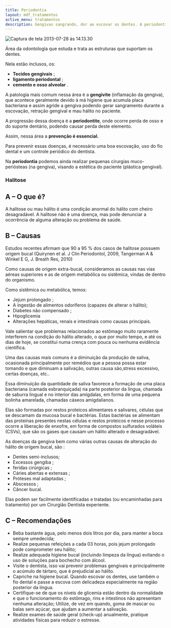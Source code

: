 ```yaml
---
title: Periodontia
layout: mdf_tratamentos
active_menu: tratamentos
description: Gengivas sangrando, dor ao escovar os dentes. A periodontia pode melhorar a saúde da sua gengiva. Tire suas dúvidas aqui.
---
```


![Captura de tela 2013-07-28 às 14.13.30](Captura-de-tela-2013-07-28-às-14.13.30-260x300.png)

Área da odontologia que estuda e trata as estruturas que suportam os dentes. 

Nela estão inclusos, os:  
* **Tecidos gengivais** ;
* **ligamento periodontal** ; 
* **cemento e osso alveolar** . 

A patologia mais comum nessa área é a **gengivite** (inflamação da gengiva), que acontece geralmente devido à má higiene que acumula placa bacteriana e assim agride a gengiva podendo gerar sangramento durante a escovação, retração gengival e mau hálito no paciente. 

A progressão dessa doença é a **periodontite**, onde ocorre perda de osso e do suporte dentário, podendo causar perda deste elemento. 

Assim, nessa área a **prevenção é essencial.** 

Para prevenir essas doenças, é necessário uma boa escovação, uso do fio dental e um controle periódico do dentista. 

Na **periodontia** podemos ainda realizar pequenas cirurgias muco-periósteas (na gengiva), visando a estética do paciente (plástica gengival).

### Halitose
## A – O que é?
A halitose ou mau hálito é uma condição anormal do hálito com cheiro desagradável. A halitose não é uma doença, mas pode denunciar a ocorrência de alguma alteração ou problema de saúde.

## B – Causas
Estudos recentes afirmam que 90 a 95 % dos casos de halitose possuem origem bucal (Quirynen et al. J Clin Periodontol, 2009, Tangerman A & Winkel E G, J. Breath Res, 2010)

Como causas de origem extra-bucal, consideramos as causas nas vias aéreas superiores e as de origem metabólica ou sistêmica, vindas de dentro do organismo. 

Como sistêmica ou metabólica, temos:  
* Jejum prolongado ;
* A ingestão de alimentos odoríferos (capazes de alterar o hálito); 
* Diabetes não compensado ; 
* Hipoglicemia 
* Alterações hepáticas, renais e intestinais como causas principais.

Vale salientar que problemas relacionados ao estômago muito raramente interferem na condição do hálito alterado, o que por muito tempo, e até os dias de hoje, se constitui numa crença com pouca ou nenhuma evidência científica.

Uma das causas mais comuns é a diminuição da produção de saliva, ocasionada principalmente por remédios que a pessoa possa estar tomando e que diminuam a salivação, outras causa são,stress excessivo, certas doenças, etc..

Essa diminuição da quantidade de saliva favorece a formação de uma placa bacteriana (camada esbranquiçada) na parte posterior da língua, chamada de saburra lingual e no interior das amígdalas, em forma de uma pequena bolinha amarelada, chamadas cáseos amigdalianos. 

Elas são formadas por restos proteicos alimentares e salivares, células que se descamam da mucosa bucal e bactérias. Estas bactérias se alimentam das proteínas presentes nestas células e restos proteicos e nesse processo ocorre a liberação de enxofre, em forma de compostos sulfurados voláteis (CSVs), que são os gases que causam um hálito alterado e desagradável.

As doenças da gengiva bem como várias outras causas de alteração do hálito de origem bucal, são : 
* Dentes semi-inclusos; 
* Excessos gengiba ;
* feridas cirúrgicas ;  
* Cáries abertas e extensas ; 
* Próteses mal adaptadas ; 
* Abscessos ; 
* Câncer bucal. 

Elas podem ser facilmente identificadas e tratadas (ou encaminhadas para tratamento) por um Cirurgião Dentista experiente.

## C – Recomendações
* Beba bastante água, pelo menos dois litros por dia, para manter a boca sempre umedecida;
* Realize pequenas refeições a cada 03 horas, pois jejum prolongado pode comprometer seu hálito;
* Realize adequada higiene bucal (incluindo limpeza da língua) evitando o uso de soluções para bochecho com álcool.
* Visite o dentista, isso vai prevenir problemas gengivais e principalmente o acúmulo de tártaro, que é prejudicial ao hálito.
* Capriche na higiene bucal. Quando escovar os dentes, use também o fio dental e passe a escova com delicadeza especialmente na região posterior da língua.
* Certifique-se de que os níveis de glicemia estão dentro da normalidade e que o funcionamento do estômago, rins e intestinos não apresentam nenhuma alteração; Utilize, de vez em quando, goma de mascar ou balas sem açúcar, que ajudam a aumentar a salivação.
* Realize exames de saúde geral (check-up) anualmente, pratique atividades físicas para reduzir o estresse.